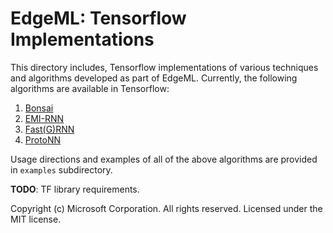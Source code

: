 # EdgeML: Tensorflow Implementations 

This directory includes, Tensorflow implementations of various techniques and
algorithms developed as part of EdgeML. Currently, the following algorithms are
available in Tensorflow:

1. [Bonsai](../docs/publications/Bonsai.pdf)
2. [EMI-RNN](../docs/publications/EMI-RNN.pdf)
3. [Fast(G)RNN](../docs/publications/FastGRNN.pdf)
4. [ProtoNN](../docs/publications/ProtoNN.pdf)

Usage directions and examples of all of the above algorithms are provided in
`examples` subdirectory. 

**TODO**: TF library requirements.

Copyright (c) Microsoft Corporation. All rights reserved. 
Licensed under the MIT license.

